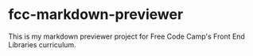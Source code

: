 # fcc-markdown-previewer
This is my markdown previewer project for Free Code Camp's Front End Libraries curriculum.
